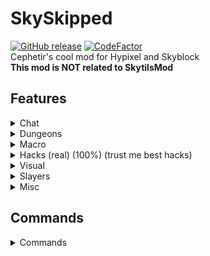 # SkySkipped
[![GitHub release](https://img.shields.io/github/downloads/Cephetir/SkySkipped/latest/total)](https://github.com/Cephetir/SkySkipped/releases)
[![CodeFactor](https://www.codefactor.io/repository/github/cephetir/skyskipped/badge)](https://www.codefactor.io/repository/github/cephetir/skyskipped)\
Cephetir's cool mod for Hypixel and Skyblock \
**This mod is NOT related to SkytilsMod**

## Features
<details>
    <summary>Chat</summary>

### Chat
- Party Chat Swapper
    - Automatically swaps between party chat and global chat on leave/join party
- Name Ping
    - Plays sound when someone says your name in chat
</details>

<details>
    <summary>Dungeons</summary>

### Dungeons
- Auto Ghost Block
    - Automatically make ghost block on stairs, upside down stairs, skulls, etc.
- Auto Dungeon Leave/Auto Fragbot Invite
    - Leaves dungeon on its end
- Chest Closer
    - Auto close chests in dungeons and crystal hollows
- Mimic Killed Message On Mimic Death
    - Send mimic death text on it's death
- Rabbit Hat Ping
    - Ping on Watcher cleared
- ESPs
    - Shows esp for players, starred mobs and bats
    - Tracers option
- Admin Room Detection
  - Scans dungeon for admin room
</details>

<details>
    <summary>Macro</summary>

### Macro
- Nether Wart Macro
  - Advanced netherwart macro with many failsafes, webhook and notifications support, ban wave checker, different farm types and more!
- Sugar Cane Macro
  - Advanced sugar cane macro with many failsafes, webhook and notifications support, ban wave checker, different farm types and more!
- Remote Macro Controlling
  - Control macro from anywhere with discord bot
- Farming HUD
  - Render hud with some useful information
</details>

<details>
    <summary>Hacks (real) (100%) (trust me best hacks)</summary>

### Hacks (real) (100%) (trust me best hacks)
- Auto Dojo
  - Modes: Discipline, Force
- Block Ability
    - Blocks any item's ability
- Item Swapper With Custom Keybinds
  - Swaps items in invenory on key press (usefull for armor)
- Fast Break
  - Break additional blocks behind
- Lava Fishing ESP
  - Shows lava fising spots through walls
</details>

<details>
    <summary>Visual</summary>

### Visual
- Hide Pet's Candies
    - Hides pet's candies counter in tooltip
- Pets Overlay
    - Good-looking overlay for pets menu
    - Aura option (auto gift collect)
- Highlight Presents in Jerry Workshop
    - Highlight presents in Jerry Workshop
- Perspective Toggle
    - Activates 3rd perspective on key
- Delight Locked Gemstone Slots in AH
  - Make items with locked gemstone slots darker in ah
- Custom Scoreboard
    - Draw custom cool scoreboard instead of vanilla
- Remove Red Numbers In Scoreboard
- Trail
  - Render trail behind player when moving
</details>

<details>
    <summary>Slayers</summary>

### Slayers
- Auto Maddox Phone
  - Auto open batphone on boss kill or on message in chat
</details>

<details>
    <summary>Misc</summary>

### Misc
- Auto Stop Fly
  - Stop flying on private island when spawned with soup
- Cookie Clicker
  - Obviously auto cookie clicker
</details>

## Commands
<details>
    <summary>Commands</summary>

- /sm or /sm gui - Open config gui
- /sm keybind or /sm kb - Epic item swapper
- /sm pet [pet index] - Auto select pet very fast
- /sm keybinds or /sm kb - Open keybinds GUI
- /sm trail [particle name] - Set particle for Trail feature
- /sm hud - Open hud editor GUI
- /sm hotbars or /sm hb [save|select|remove|list] [preset name] - Save, select or remove hotbar preset
- /sm reload - Reload cosmetics and custom names
- /sm github - Open official github page
- /sm help - Show all commands list
</details>

